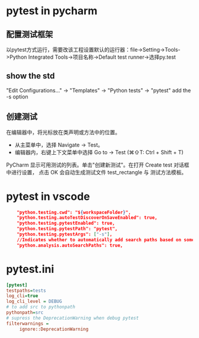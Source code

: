 # pytest in pycharm

## 配置测试框架

以pytest方式运行，需要改该工程设置默认的运行器：file->Setting->Tools->Python Integrated Tools->项目名称->Default test runner->选择py.test

## show the std

"Edit Configurations..." -> "Templates" -> "Python tests" -> "pytest"  add the -s option

## 创建测试

在编辑器中，将光标放在类声明或方法中的位置。

- 从主菜单中，选择 Navigate -> Test。
- 编辑器内，右键上下文菜单中选择 Go to -> Test (⌘⇧T: Ctrl + Shift + T)

PyCharm 显示可用测试的列表。单击"创建新测试"。在打开 Create test 对话框中进行设置， 点击 OK 会自动生成测试文件 test_rectangle 与 测试方法模板。

# pytest in vscode
```json
    "python.testing.cwd": "${workspaceFolder}",
    "python.testing.autoTestDiscoverOnSaveEnabled": true,
    "python.testing.pytestEnabled": true,
    "python.testing.pytestPath": "pytest",
    "python.testing.pytestArgs": ["-s"],
    //Indicates whether to automatically add search paths based on some predefined names (like src)
    "python.analysis.autoSearchPaths": true,

```

# pytest.ini

```ini
[pytest]
testpaths=tests
log_cli=true
log_cli_level = DEBUG
# to add src to pythonpath
pythonpath=src 
# supress the DeprecationWarning when debug pytest
filterwarnings =
     ignore::DeprecationWarning
```
